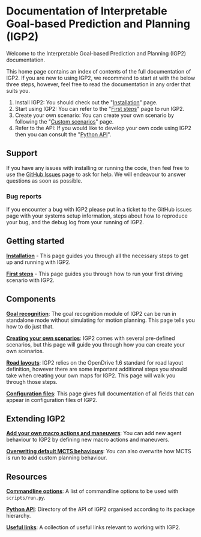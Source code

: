 # Documentation of Interpretable Goal-based Prediction and Planning (IGP2)

Welcome to the Interpretable Goal-based Prediction and Planning (IGP2) documentation.

This home page contains an index of contents of the full documentation of IGP2.
If you are new to using IGP2, we recommend to start at with the below three steps, however, feel free to read the documentation in any order that suits you.

1. Install IGP2: You should check out the "[Installation](installation.md)" page.
2. Start using IGP2: You can refer to the "[First steps](first_steps.md)" page to run IGP2.
3. Create your own scenario: You can create your own scenario by following the "[Custom scenarios](custom_scenarios.md)" page.
4. Refer to the API: If you would like to develop your own code using IGP2 then you can consult the "[Python API](api.md)".

## Support

If you have any issues with installing or running the code, then feel free to use the [GitHub Issues](https://github.com/uoe-agents/IGP2/issues) page to ask for help. We will endeavour to answer questions as soon as possible.

### Bug reports
If you encounter a bug with IGP2 please put in a ticket to the GitHub issues page with your systems setup information,  steps about how to reproduce your bug, and the debug log from your running of IGP2.

## Getting started

**[Installation](installation.md)** - This page guides you through all the necessary steps to get up and running with IGP2.

**[First steps](first_steps.md)** - This page guides you through how to run your first driving scenario with IGP2.


## Components

**[Goal recognition](goal_recognition.md)**: The goal recognition module of IGP2 can be run in standalone mode without simulating for motion planning. This page tells you how to do just that.

**[Creating your own scenarios](custom_scenarios.md)**: IGP2 comes with several pre-defined scenarios, but this page will guide you through how you can create your own scenarios.

**[Road layouts](road_layout.md)**: IGP2 relies on the OpenDrive 1.6 standard for road layout definition, however there are some important additional steps you should take when creating your own maps for IGP2. This page will walk you through those steps.

**[Configuration files](configuration_file.md)**: This page gives full documentation of all fields that can appear in configuration files of IGP2.

## Extending IGP2

**[Add your own macro actions and maneuvers]()**: You can add new agent behaviour to IGP2 by defining new macro actions and maneuvers.

**[Overwriting default MCTS behaviours]()**: You can also overwrite how MCTS is run to add custom planning behaviour.

## Resources

**[Commandline options](commandline_options.md)**: A list of commandline options to be used with `scripts/run.py`.

**[Python API](api.md)**: Directory of the API of IGP2 organised according to its package hierarchy.

**[Useful links](useful_links.md)**: A collection of useful links relevant to working with IGP2.
